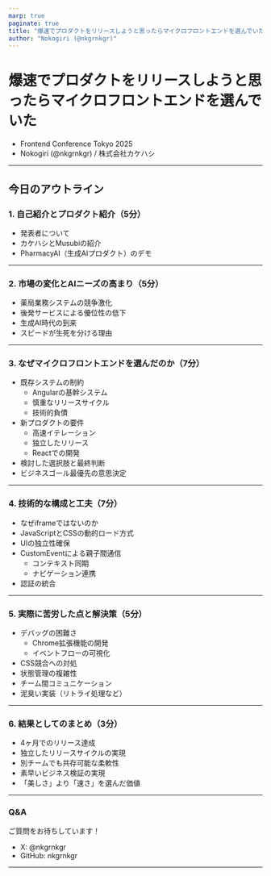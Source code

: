 ```yaml
---
marp: true
paginate: true
title: "爆速でプロダクトをリリースしようと思ったらマイクロフロントエンドを選んでいた"
author: "Nokogiri (@nkgrnkgr)"
---
```


# 爆速でプロダクトをリリースしようと思ったらマイクロフロントエンドを選んでいた

- Frontend Conference Tokyo 2025
- Nokogiri (@nkgrnkgr) / 株式会社カケハシ

---

## 今日のアウトライン

### 1. 自己紹介とプロダクト紹介（5分）
- 発表者について
- カケハシとMusubiの紹介
- PharmacyAI（生成AIプロダクト）のデモ

---

### 2. 市場の変化とAIニーズの高まり（5分）
- 薬局業務システムの競争激化
- 後発サービスによる優位性の低下
- 生成AI時代の到来
- スピードが生死を分ける理由

---

### 3. なぜマイクロフロントエンドを選んだのか（7分）
- 既存システムの制約
  - Angularの基幹システム
  - 慎重なリリースサイクル
  - 技術的負債
- 新プロダクトの要件
  - 高速イテレーション
  - 独立したリリース
  - Reactでの開発
- 検討した選択肢と最終判断
- ビジネスゴール最優先の意思決定

---

### 4. 技術的な構成と工夫（7分）
- なぜiframeではないのか
- JavaScriptとCSSの動的ロード方式
- UIの独立性確保
- CustomEventによる親子間通信
  - コンテキスト同期
  - ナビゲーション連携
- 認証の統合

---

### 5. 実際に苦労した点と解決策（5分）
- デバッグの困難さ
  - Chrome拡張機能の開発
  - イベントフローの可視化
- CSS競合への対処
- 状態管理の複雑性
- チーム間コミュニケーション
- 泥臭い実装（リトライ処理など）

---

### 6. 結果としてのまとめ（3分）
- 4ヶ月でのリリース達成
- 独立したリリースサイクルの実現
- 別チームでも共存可能な柔軟性
- 素早いビジネス検証の実現
- 「美しさ」より「速さ」を選んだ価値

---

### Q&A

ご質問をお待ちしています！

- X: @nkgrnkgr
- GitHub: nkgrnkgr

---
